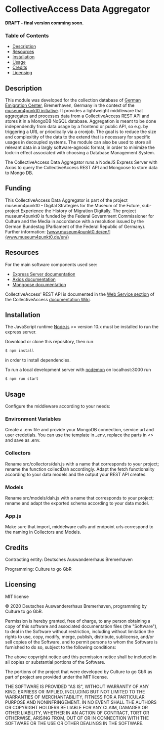 # CollectiveAccess Data Aggregator

**DRAFT - final version comming soon.**

### Table of Contents  
- [Description](#Description)  
- [Resources](#Resources)
- [Installation](#Installation)
- [Usage](#Usage)
- [Credits](#Credits) 
- [Licensing](#Licensing) 

## Description

This module was developed for the collection database of [German Emigration Center](https://dah-bremerhaven.de/english/), Bremerhaven, Germany in the context of the [museum4punkt0 initiative](https://www.museum4punkt0.de/en/). It provides a lightweight middleware that aggregates and processes data from a CollectiveAccess REST API and stores it in a MongoDB NoSQL database. Aggregation is meant to be done independendly from data usage by a frontend or public API, so e.g. by triggering a URL or priodically via a cronjob. The goal is to reduce the size and complexitity of the data to the extend that is necessary for specific usages in decoupled systems. The module can also be used to store all relevant data in a largly software-agnosic format, in order to minimize the lock-in effect associated with choosing a Database Management System.

The CollectiveAccess Data Aggregator runs a NodeJS Express Server with Axios to query the CollectiveAccess REST API and Mongoose to store data to Mongo DB.

## Funding

This CollectiveAccess Data Aggregator is part of the project museum4punkt0 - Digital Strategies for the Museum of the Future, sub-project Experience the History of Migration Digitally. The project museum4punkt0 is funded by the Federal Government Commissioner for Culture and the Media in accordance with a resolution issued by the German Bundestag (Parliament of the Federal Republic of Germany). Further information: [www.museum4punkt0.de/en/](www.museum4punkt0.de/en/)

## Resources

For the main software components used see:

* [Express Server documentation](https://github.com/expressjs/express)
* [Axios documentation](https://github.com/axios/axios)
* [Mongoose documentation](https://github.com/Automattic/mongoose)

CollectiveAccess' REST API is documented in the [Web Service section](https://docs.collectiveaccess.org/wiki/Web_Service_API) of the CollectiveAccess [documentation Wiki](https://docs.collectiveaccess.org/wiki/Main_Page).

## Installation

The JavaScript runtime [Node.js](https://nodejs.org/en/) >= version 10.x must be installed to run the express server.

Download or clone this repository, then run

```bash
$ npm install
```
in order to install dependencies.

To run a local development server with [nodemon](https://github.com/remy/nodemon) on localhost:3000 run

```bash
$ npm run start
```

## Usage

Configure the middleware according to your needs:

### Environment Variables

Create a .env file and provide your MongoDB connection, service url and user credetials. You can use the template in _env, replace the parts in <> and save as .env.

### Collectors

Rename src/collectors/dah.js with a name that corresponds to your project; rename the function collectDah accordingly. Adapt the fetch functionality according to your data models and the output your REST API creates.

### Models

Rename src/models/dah.js with a name that corresponds to your project; rename and adapt the exported schema according to your data model.

### App.js

Make sure that import, middelware calls and endpoint urls correspond to the naming in Collectors and Models.

## Credits

Contracting entity: Deutsches Auswandererhaus Bremerhaven

Programming: Culture to go GbR

## Licensing

MIT license

© 2020 Deutsches Auswandererhaus Bremerhaven, programming by Culture to go GbR.

Permission is hereby granted, free of charge, to any person obtaining a copy
of this software and associated documentation files (the "Software"), to deal
in the Software without restriction, including without limitation the rights
to use, copy, modify, merge, publish, distribute, sublicense, and/or sell
copies of the Software, and to permit persons to whom the Software is
furnished to do so, subject to the following conditions:

The above copyright notice and this permission notice shall be included in all
copies or substantial portions of the Software.

The portions of the project that were developed by Culture to go GbR as part of project are provided under the MIT license.

THE SOFTWARE IS PROVIDED "AS IS", WITHOUT WARRANTY OF ANY KIND, EXPRESS OR
IMPLIED, INCLUDING BUT NOT LIMITED TO THE WARRANTIES OF MERCHANTABILITY,
FITNESS FOR A PARTICULAR PURPOSE AND NONINFRINGEMENT. IN NO EVENT SHALL THE
AUTHORS OR COPYRIGHT HOLDERS BE LIABLE FOR ANY CLAIM, DAMAGES OR OTHER
LIABILITY, WHETHER IN AN ACTION OF CONTRACT, TORT OR OTHERWISE, ARISING FROM,
OUT OF OR IN CONNECTION WITH THE SOFTWARE OR THE USE OR OTHER DEALINGS IN THE
SOFTWARE.